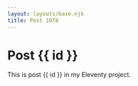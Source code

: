```yaml
---
layout: layouts/base.njk
title: Post 1078
---
```


# Post {{ id }}

This is post {{ id }} in my Eleventy project.
